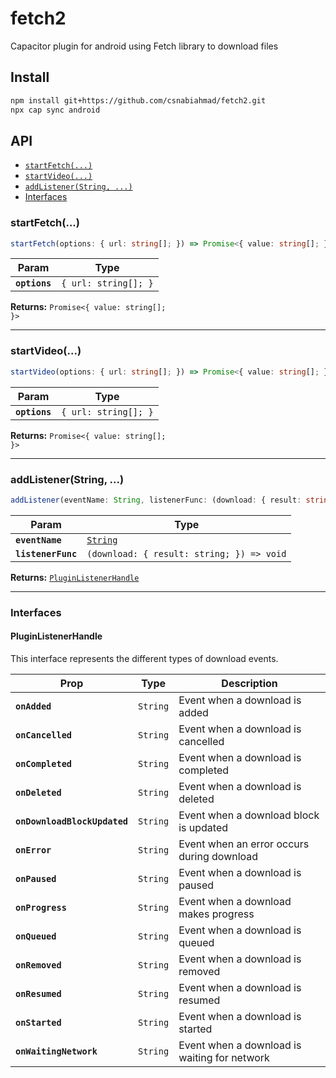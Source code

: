 # fetch2

Capacitor plugin for android using Fetch library to download files

## Install

```bash
npm install git+https://github.com/csnabiahmad/fetch2.git
npx cap sync android
```

## API

<docgen-index>

* [`startFetch(...)`](#startfetch)
* [`startVideo(...)`](#startvideo)
* [`addListener(String, ...)`](#addlistenerstring)
* [Interfaces](#interfaces)

</docgen-index>

<docgen-api>
<!--Update the source file JSDoc comments and rerun docgen to update the docs below-->

### startFetch(...)

```typescript
startFetch(options: { url: string[]; }) => Promise<{ value: string[]; }>
```

| Param         | Type                            |
| ------------- | ------------------------------- |
| **`options`** | <code>{ url: string[]; }</code> |

**Returns:** <code>Promise&lt;{ value: string[]; }&gt;</code>

--------------------


### startVideo(...)

```typescript
startVideo(options: { url: string[]; }) => Promise<{ value: string[]; }>
```

| Param         | Type                            |
| ------------- | ------------------------------- |
| **`options`** | <code>{ url: string[]; }</code> |

**Returns:** <code>Promise&lt;{ value: string[]; }&gt;</code>

--------------------


### addListener(String, ...)

```typescript
addListener(eventName: String, listenerFunc: (download: { result: string; }) => void) => PluginListenerHandle
```

| Param              | Type                                                    |
| ------------------ | ------------------------------------------------------- |
| **`eventName`**    | <code><a href="#string">String</a></code>               |
| **`listenerFunc`** | <code>(download: { result: string; }) =&gt; void</code> |

**Returns:** <code><a href="#pluginlistenerhandle">PluginListenerHandle</a></code>

--------------------


### Interfaces


#### PluginListenerHandle

This interface represents the different types of download events.

| Prop | Type | Description |
| -------- | ---- | ----------- |
| **`onAdded`** | <code>String</code> | Event when a download is added |
| **`onCancelled`** | <code>String</code> | Event when a download is cancelled |
| **`onCompleted`** | <code>String</code> | Event when a download is completed |
| **`onDeleted`** | <code>String</code> | Event when a download is deleted |
| **`onDownloadBlockUpdated`** | <code>String</code> | Event when a download block is updated |
| **`onError`** | <code>String</code> | Event when an error occurs during download |
| **`onPaused`** | <code>String</code> | Event when a download is paused |
| **`onProgress`** | <code>String</code> | Event when a download makes progress |
| **`onQueued`** | <code>String</code> | Event when a download is queued |
| **`onRemoved`** | <code>String</code> | Event when a download is removed |
| **`onResumed`** | <code>String</code> | Event when a download is resumed |
| **`onStarted`** | <code>String</code> | Event when a download is started |
| **`onWaitingNetwork`** | <code>String</code> | Event when a download is waiting for network |
